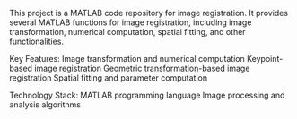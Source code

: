 This project is a MATLAB code repository for image registration. It provides several MATLAB functions for image registration, including image transformation, numerical computation, spatial fitting, and other functionalities.

Key Features:
Image transformation and numerical computation
Keypoint-based image registration
Geometric transformation-based image registration
Spatial fitting and parameter computation

Technology Stack:
MATLAB programming language
Image processing and analysis algorithms
